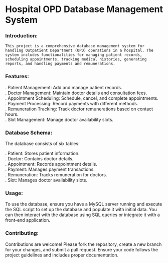 # ********Hospital OPD Database Management System********

### **Introduction:**  
    This project is a comprehensive database management system for handling Outpatient Department (OPD) operations in a hospital. The system includes functionalities for managing patient records, scheduling appointments, tracking medical histories, generating reports, and handling payments and remunerations.  

### **Features:**  
  .  Patient Management: Add and manage patient records.  
  .  Doctor Management: Maintain doctor details and consultation fees.  
  .  Appointment Scheduling: Schedule, cancel, and complete appointments.  
  .  Payment Processing: Record payments with different methods.  
  .  Remuneration Tracking: Track doctor remunerations based on contact hours.  
  .  Slot Management: Manage doctor availability slots.  

### **Database Schema:**  
  The database consists of six tables:  

  .  Patient: Stores patient information.  
  .  Doctor: Contains doctor details.  
  .  Appointment: Records appointment details.  
  .  Payment: Manages payment transactions.  
  .  Remuneration: Tracks remuneration for doctors.  
  .  Slot: Manages doctor availability slots.  

### **Usage:**  
  To use the database, ensure you have a MySQL server running and execute the SQL script to set up the database and populate it with initial data. You can then interact with the database using SQL queries or integrate it with a front-end application.  

### **Contributing:**  
  Contributions are welcome! Please fork the repository, create a new branch for your changes, and submit a pull request. Ensure your code follows the project guidelines and includes proper documentation.  
